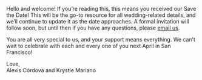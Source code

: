 Hello and welcome! If you’re reading this, this means you received our Save the Date! This will be the go-to resource for all wedding-related details, and we’ll continue to update it as the date approaches. A formal invitation will follow soon, but until then if you have any questions, please [email us](mailto:alexisandkrystle@icloud.com).

You are all very special to us, and your support means everything. We can’t wait to celebrate with each and every one of you next April in San Francisco!

Love, <br />
Alexis Córdova and Krystle Mariano
